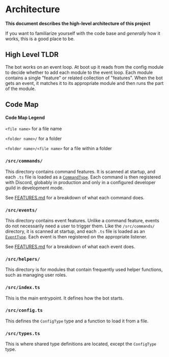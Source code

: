# Architecture

**This document describes the high-level architecture of this project**

If you want to familiarize yourself with the code base and _generally_ how it works, this is a good place to be.

## High Level TLDR

The bot works on an event loop. At boot up it reads from the config module to decide whether to add each module to the event loop. Each module contains a single "feature" or related collection of "features". When the bot gets an event, it matches it to its appropriate module and then runs the part of the module.

## Code Map

#### Code Map Legend

`<file name>` for a file name

`<folder name>/` for a folder

`<folder name>/<file name>` for a file within a folder

### `/src/commands/`

This directory contains command features. It is scanned at startup, and each `.ts` file is loaded as a [`CommandType`](./src/types.ts). Each command is then registered with Discord, globably in production and only in a configured developer guild in development mode.

See [FEATURES.md](FEATURES.md) for a breakdown of what each command does.

### `/src/events/`

This directory contains event features. Unlike a command feature, events do not necessarily need a user to trigger them. Like the `/src/commands/` directory, it is scanned at startup, and each `.ts` file is loaded as an [`EventType`](./src/types.ts). Each event is then registered on the appropriate listener.

See [FEATURES.md](FEATURES.md) for a breakdown of what each event does.

### `/src/helpers/`

This directory is for modules that contain frequently used helper functions, such as managing user roles.

### `/src/index.ts`

This is the main entrypoint. It defines how the bot starts.

### `/src/config.ts`

This defines the `ConfigType` type and a function to load it from a file.

### `/src/types.ts`

This is where shared type definitions are located, except the `ConfigType` type.

